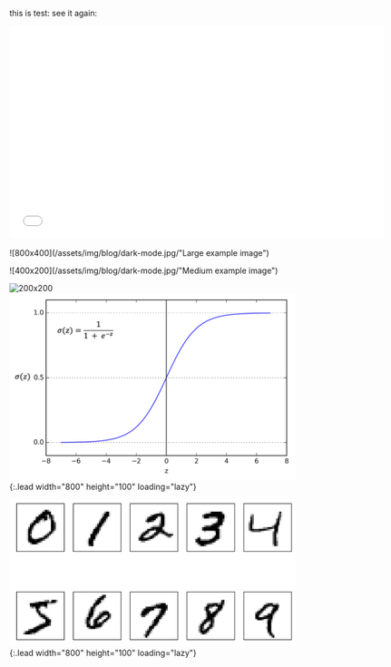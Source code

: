 
this is test:
see it again:

<iframe 
  width="660"
  height="375"
  src="/assets/img/blog/dark-mode.jpg/"
  frameborder="0"
  allow="accelerometer; autoplay; encrypted-media; gyroscope; picture-in-picture"
  allowfullscreen>
</iframe>



![800x400](/assets/img/blog/dark-mode.jpg/"Large example image")

![400x200](/assets/img/blog/dark-mode.jpg/"Medium example image")

![200x200](/assets/img/blog/dark-mode.jpg/200x200 "Small example image")
![Full-width image](/assets/img/blog/output_18_0.png/){:.lead width="800" height="100" loading="lazy"}

![Full-width image](/assets/img/blog/output_30_0.png){:.lead width="800" height="100" loading="lazy"}


